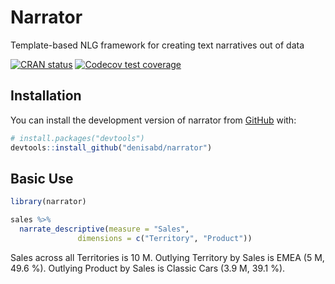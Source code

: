 
<!-- README.md is generated from README.Rmd. Please edit that file -->

# Narrator

Template-based NLG framework for creating text narratives out of data

<!-- badges: start -->

[![CRAN
status](https://www.r-pkg.org/badges/version/narrator)](https://CRAN.R-project.org/package=narrator)
[![Codecov test
coverage](https://codecov.io/gh/denisabd/narrator/branch/main/graph/badge.svg)](https://app.codecov.io/gh/denisabd/narrator?branch=main)
<!-- badges: end -->

## Installation

You can install the development version of narrator from
[GitHub](https://github.com/) with:

``` r
# install.packages("devtools")
devtools::install_github("denisabd/narrator")
```

## Basic Use

``` r
library(narrator)

sales %>%
  narrate_descriptive(measure = "Sales",
               dimensions = c("Territory", "Product"))
```

Sales across all Territories is 10 M. Outlying Territory by Sales is
EMEA (5 M, 49.6 %). Outlying Product by Sales is Classic Cars (3.9
M, 39.1 %).
